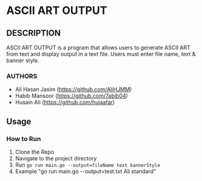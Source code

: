 # ASCII ART OUTPUT

## DESCRIPTION
ASCII ART OUTPUT is a program that allows users to generate ASCII ART from text and display output in a text file. Users must enter file name, text & banner style.

### AUTHORS
- Ali Hasan Jasim (https://github.com/AliHJMM)
- Habib Mansoor (https://github.com/7abib04)
- Husain Ali (https://github.com/hujaafar)

## Usage

### How to Run
1. Clone the Repo
2. Navigate to the project directory
3. Run `go run main.go --output=fileName text bannerStyle`
4. Example "go run main.go --output=test.txt Ali standard"